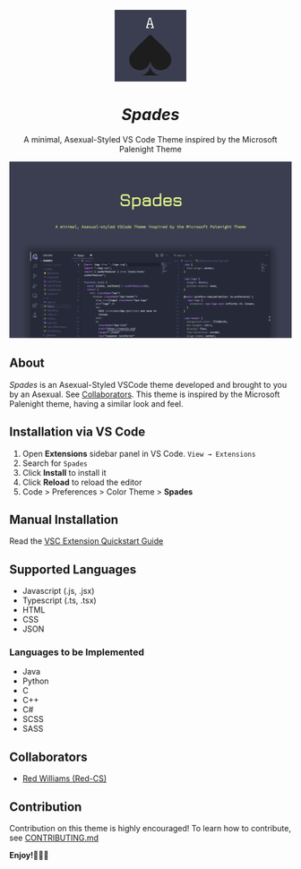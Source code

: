 <p align="center">
<img alt="'Spades' Logo" src="spades.png" />
</p>

<h1 align="center"><i>Spades</i></h1>
<p align="center">A minimal, Asexual-Styled VS Code Theme inspired by the Microsoft Palenight Theme</p>
<p><a href="https://spades.vercel.app" target="_blank">
<img alt="'Spades' Into Website" src="spades-website.png"/>
</a></p>

## About

_Spades_ is an Asexual-Styled VSCode theme developed and brought to you by an Asexual. See [Collaborators](#collaborators). This theme is inspired by the Microsoft Palenight theme, having a similar look and feel.

## Installation via VS Code

1. Open **Extensions** sidebar panel in VS Code. `View → Extensions`
2. Search for `Spades`
3. Click **Install** to install it
4. Click **Reload** to reload the editor
5. Code > Preferences > Color Theme > **Spades**

## Manual Installation

Read the [VSC Extension Quickstart Guide](https://github.com/Red-CS/Spades/vsc-extension-quickstart.md)

## Supported Languages

- Javascript (.js, .jsx)
- Typescript (.ts, .tsx)
- HTML
- CSS
- JSON

### Languages to be Implemented

- Java
- Python
- C
- C++
- C#
- SCSS
- SASS

## Collaborators

- [Red Williams (Red-CS)](https://www.github.com/Red-CS)

## Contribution

Contribution on this theme is highly encouraged! To learn how to contribute, see [CONTRIBUTING.md](CONTRIBUTING.md)

**Enjoy!🖤🤍💜**
